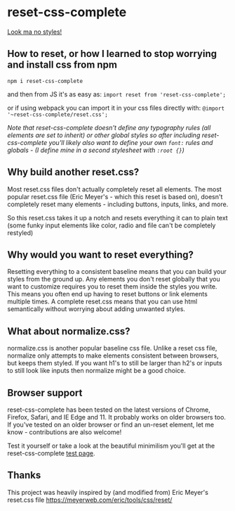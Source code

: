 # reset-css-complete

[Look ma no styles!][1]

## How to reset, or how I learned to stop worrying and install css from npm

`npm i reset-css-complete`

and then from JS it's as easy as: `import reset from 'reset-css-complete';`

or if using webpack you can import it in your css files directly with: `@import '~reset-css-complete/reset.css';`

*Note that reset-css-complete doesn't define any typography rules (all elements are set to inherit)
or other global styles so after including reset-css-complete you'll likely also want to define your own
`font:` rules and globals - (I define mine in a second stylesheet with `:root {}`)*

## Why build another reset.css?

Most reset.css files don't actually completely reset all elements.
The most popular reset.css file (Eric Meyer's - which this reset is based on),
doesn't completely reset many elements - including buttons, inputs, links, and more.

So this reset.css takes it up a notch and resets everything it can to plain text
(some funky input elements like color, radio and file can't be completely restyled)

## Why would you want to reset everything?

Resetting everything to a consistent baseline means that you can build your styles from the ground up.
Any elements you don't reset globally that you want to customize requires you to reset them inside the styles you write.
This means you often end up having to reset buttons or link elements multiple times.
A complete reset.css means that you can use html semantically without worrying about adding unwanted styles.

## What about normalize.css?

normalize.css is another popular baseline css file. Unlike a reset css file,
normalize only attempts to make elements consistent between browsers, but keeps them styled.
If you want h1's to still be larger than h2's or inputs to still look like inputs then normalize might be a good choice.

## Browser support

reset-css-complete has been tested on the latest versions of Chrome, Firefox, Safari, and IE Edge and 11.
It probably works on older browsers too.
If you've tested on an older browser or find an un-reset element, let me know - contributions are also welcome!

Test it yourself or take a look at the beautiful minimilism you'll get at the reset-css-complete
[test page][1].

[1]: https://alex-e-leon.github.io/reset-css-complete/test/

## Thanks

This project was heavily inspired by (and modified from) Eric Meyer's reset.css file
https://meyerweb.com/eric/tools/css/reset/
